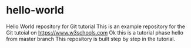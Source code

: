 # hello-world
Hello World repository for Git tutorial
This is an example repository for the Git tutoial on https://www.w3schools.com
Ok this is a tutorial phase
hello from master branch
This repository is built step by step in the tutorial.
